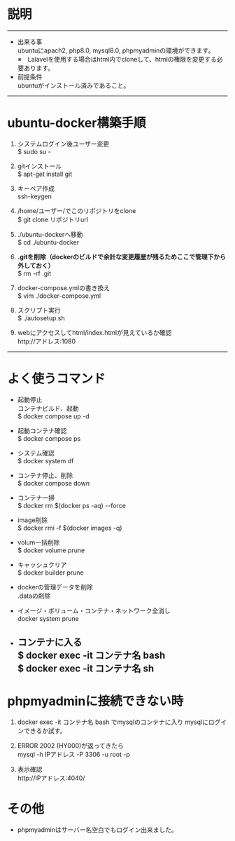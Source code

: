 # 説明
---
- 出来る事  
ubuntuにapach2, php8.0, mysql8.0, phpmyadminの環境ができます。  
※　Lalavelを使用する場合はhtml内でcloneして、htmlの権限を変更する必要あります。　　
- 前提条件   
ubuntuがインストール済みであること。   
---
# ubuntu-docker構築手順  
  1. システムログイン後ユーザー変更  
  	$ sudo su -  
  1. gitインストール  
  $ apt-get install git  
  1. キーペア作成  
  ssh-keygen  
  1. /home/ユーザー/でこのリポジトリをclone  
  $ git clone リポジトリurl    
   1. ./ubuntu-dockerへ移動  
   $ cd ./ubuntu-docker  
  1. **.gitを削除（dockerのビルドで余計な変更履歴が残るためここで管理下から外しておく）**  
   $ rm -rf .git    

   1. docker-compose.ymlの書き換え  
   $ vim ./docker-compose.yml  
   1. スクリプト実行  
   $ ./autosetup.sh
   1. webにアクセスしてhtml/index.htmlが見えているか確認  
   http://アドレス:1080  
   ---


   # よく使うコマンド   
   - 起動停止  
  コンテナビルド、起動  
  $ docker compose up -d  
    
- 起動コンテナ確認  
  $ docker compose ps
  
- システム確認  
  $ docker system df
  
- コンテナ停止、削除  
  $ docker compose down    
- コンテナ一掃    
  $ docker rm $(docker ps -aq) --force  

- image削除  
  $ docker rmi -f  $(docker images -q)  
  
- volum一括削除  
  $ docker volume prune

- キャッシュクリア  
  $ docker builder prune

- dockerの管理データを削除  
  .dataの削除  
  
- イメージ・ボリューム・コンテナ・ネットワーク全消し  
  docker system prune
  
- コンテナに入る  
  $ docker exec -it コンテナ名 bash  
  $ docker exec -it コンテナ名 sh  
  ---

# phpmyadminに接続できない時  

1. docker exec -it コンテナ名 bash でmysqlのコンテナに入り
mysqlにログインできるか試す。  

2. ERROR 2002 (HY000)が返ってきたら  
mysql -h IPアドレス -P 3306 -u root -p

3. 表示確認  
http://IPアドレス:4040/ 

# その他  
  - phpmyadminはサーバー名空白でもログイン出来ました。

